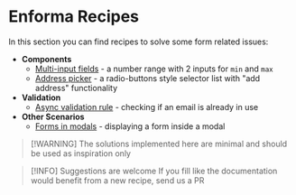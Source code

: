 # Enforma Recipes

In this section you can find recipes to solve some form related issues:

- **Components**
  - [Multi-input fields](multi-input-field.md) - a number range with 2 inputs for `min` and `max`
  - [Address picker](address-picker.md) - a radio-buttons style selector list with "add address" functionality
- **Validation**
  - [Async validation rule](async-validation.md) - checking if an email is already in use
- **Other Scenarios**
  - [Forms in modals](form-in-modal.md) - displaying a form inside a modal

> [!WARNING] The solutions implemented here are minimal and should be used as inspiration only

> [!INFO] Suggestions are welcome
> If you fill like the documentation would benefit from a new recipe, send us a PR